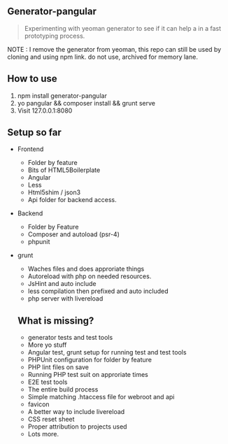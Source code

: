 ## Generator-pangular

> Experimenting with yeoman generator to see if it can help a in a fast prototyping process.

NOTE : I remove the generator from yeoman, this repo can still be used by cloning and using npm link.
do not use, archived for memory lane.

## How to use

1. npm install generator-pangular 
2. yo pangular && composer install && grunt serve
3. Visit 127.0.0.1:8080

## Setup so far
- Frontend
  - Folder by feature
  - Bits of HTML5Boilerplate
  - Angular
  - Less
  - Html5shim / json3
  - Api folder for backend access.

- Backend
  - Folder by Feature
  - Composer and autoload (psr-4)
  - phpunit

- grunt
  - Waches files and does approriate things
  - Autoreload with php on needed resources.
  - JsHint and auto include
  - less compilation then prefixed and auto included
  - php server with livereload

  ## What is missing?
  - generator tests and test tools
  - More yo stuff
  - Angular test, grunt setup for running test and test tools
  - PHPUnit configuration for folder by feature
  - PHP lint files on save
  - Running PHP test suit on approriate times
  - E2E test tools
  - The entire build process
  - Simple matching .htaccess file for webroot and api
  - favicon
  - A better way to include livereload
  - CSS reset sheet
  - Proper attribution to projects used
  - Lots more.

